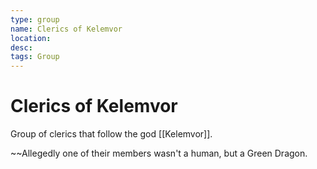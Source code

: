 ```yaml
---
type: group
name: Clerics of Kelemvor
location: 
desc:
tags: Group
---
```


# Clerics of Kelemvor

Group of clerics that follow the god [[Kelemvor]].

~~Allegedly one of their members wasn't a human, but a Green Dragon.
